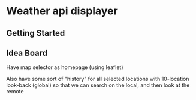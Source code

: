 # Weather api displayer

## Getting Started

## Idea Board

Have map selector as homepage (using leaflet)

Also have some sort of "history" for all selected locations with 10-location look-back (global) so that we can search on the local, and then look at the remote



